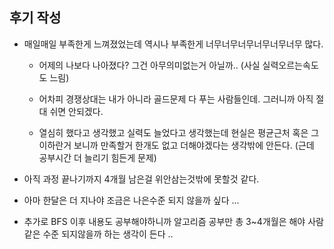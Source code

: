 ## 후기 작성



- 매일매일 부족한게 느껴졌었는데 역시나 부족한게 너무너무너무너무너무너무 많다.

  - 어제의 나보다 나아졌다? 그건 아무의미없는거 아닐까.. (사실 실력오르는속도도 느림)

  - 어차피 경쟁상대는 내가 아니라 골드문제 다 푸는 사람들인데. 그러니까 아직 절대 쉬면 안되겠다.

  - 열심히 했다고 생각했고 실력도 늘었다고 생각했는데 현실은 평균근처 혹은 그 이하란거 보니까 만족할거 한개도 없고 더해야겠다는 생각밖에 안든다. (근데 공부시간 더 늘리기 힘든게 문제)

    

    

- 아직 과정 끝나기까지 4개월 남은걸 위안삼는것밖에 못할것 같다.

- 아마 한달은 더 지나야 조금은 나은수준 되지 않을까 싶다 ...

- 추가로 BFS 이후 내용도 공부해야하니까 알고리즘 공부만 총 3~4개월은 해야 사람같은 수준 되지않을까 하는 생각이 든다 .. 



